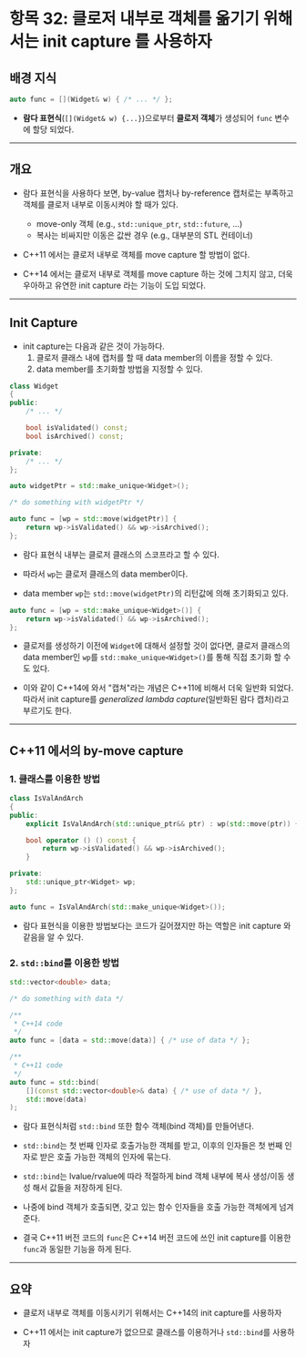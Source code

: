 # 항목 32: 클로저 내부로 객체를 옮기기 위해서는 init capture 를 사용하자

## 배경 지식

```C++
auto func = [](Widget& w) { /* ... */ };
```

- **람다 표현식**(`[](Widget& w) {...}`)으로부터 **클로저 객체**가 생성되어 `func` 변수에 할당 되었다.

---

## 개요

- 람다 표현식을 사용하다 보면, by-value 캡처나 by-reference 캡처로는 부족하고 객체를 클로저 내부로 이동시켜야 할 때가 있다.
  + move-only 객체 (e.g., `std::unique_ptr`, `std::future`, ...)
  + 복사는 비싸지만 이동은 값싼 경우 (e.g., 대부분의 STL 컨테이너)

- C++11 에서는 클로저 내부로 객체를 move capture 할 방법이 없다.

- C++14 에서는 클로저 내부로 객체를 move capture 하는 것에 그치지 않고, 더욱 우아하고 유연한 init capture 라는 기능이 도입 되었다.

---

## Init Capture

- init capture는 다음과 같은 것이 가능하다.  
  1. 클로저 클래스 내에 캡처를 할 때 data member의 이름을 정할 수 있다.
  2. data member를 초기화할 방법을 지정할 수 있다.

```C++
class Widget
{
public:
    /* ... */

    bool isValidated() const;
    bool isArchived() const;

private:
    /* ... */
};

auto widgetPtr = std::make_unique<Widget>();

/* do something with widgetPtr */

auto func = [wp = std::move(widgetPtr)] {
    return wp->isValidated() && wp->isArchived();
};
```

- 람다 표현식 내부는 클로저 클래스의 스코프라고 할 수 있다.

- 따라서 `wp`는 클로저 클래스의 data member이다.

- data member `wp`는 `std::move(widgetPtr)`의 리턴값에 의해 초기화되고 있다.

```C++
auto func = [wp = std::make_unique<Widget>()] {
    return wp->isValidated() && wp->isArchived();
};
```

- 클로저를 생성하기 이전에 `Widget`에 대해서 설정할 것이 없다면, 클로저 클래스의 data member인 `wp`를 `std::make_unique<Widget>()`를 통해 직접 초기화 할 수도 있다.

- 이와 같이 C++14에 와서 "캡쳐"라는 개념은 C++11에 비해서 더욱 일반화 되었다. 따라서 init capture를 *generalized lambda capture*(일반화된 람다 캡처)라고 부르기도 한다.

---

## C++11 에서의 by-move capture

### 1. 클래스를 이용한 방법

```C++
class IsValAndArch
{
public:
    explicit IsValAndArch(std::unique_ptr&& ptr) : wp(std::move(ptr)) {}

    bool operator () () const {
        return wp->isValidated() && wp->isArchived();
    }

private:
    std::unique_ptr<Widget> wp;
};

auto func = IsValAndArch(std::make_unique<Widget>());
```

- 람다 표현식을 이용한 방법보다는 코드가 길어졌지만 하는 역할은 init capture 와 같음을 알 수 있다.

### 2. `std::bind`를 이용한 방법

```C++
std::vector<double> data;

/* do something with data */

/**
 * C++14 code
 */
auto func = [data = std::move(data)] { /* use of data */ };

/**
 * C++11 code
 */
auto func = std::bind(
    [](const std::vector<double>& data) { /* use of data */ },
    std::move(data)
);
```

- 람다 표현식처럼 `std::bind` 또한 함수 객체(bind 객체)를 만들어낸다.

- `std::bind`는 첫 번째 인자로 호출가능한 객체를 받고, 이후의 인자들은 첫 번째 인자로 받은 호출 가능한 객체의 인자에 묶는다.

- `std::bind`는 lvalue/rvalue에 따라 적절하게 bind 객체 내부에 복사 생성/이동 생성 해서 값들을 저장하게 된다.

- 나중에 bind 객체가 호출되면, 갖고 있는 함수 인자들을 호출 가능한 객체에게 넘겨준다.

- 결국 C++11 버전 코드의 `func`은 C++14 버전 코드에 쓰인 init capture를 이용한 `func`과 동일한 기능을 하게 된다.

---

## 요약

- 클로저 내부로 객체를 이동시키기 위해서는 C++14의 init capture를 사용하자

- C++11 에서는 init capture가 없으므로 클래스를 이용하거나 `std::bind`를 사용하자